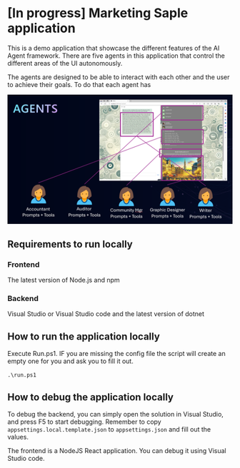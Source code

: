 # [In progress] Marketing Saple application

This is a demo application that showcase the different features of the AI Agent framework.
There are five agents in this application that control the different areas of the UI autonomously.

The agents are designed to be able to interact with each other and the user to achieve their goals.
To do that each agent has 

![Agents](readme-media/agents.png)


## Requirements to run locally
### Frontend
The latest version of Node.js and npm

### Backend
Visual Studio or Visual Studio code and the latest version of dotnet

## How to run the application locally

Execute Run.ps1. IF you are missing the config file the script will create an empty one for you and ask you to fill it out.
```
.\run.ps1 
```

## How to debug the application locally
To debug the backend, you can simply open the solution in Visual Studio, and press F5 to start debugging.
Remember to copy `appsettings.local.template.json` to `appsettings.json` and fill out the values.</p>
The frontend is a NodeJS React application. You can debug it using Visual Studio code.